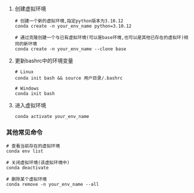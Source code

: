 1. 创建虚拟环境
    ```shell
   # 创建一个新的虚拟环境,指定python版本为3.10.12
   conda create -n your_env_name python=3.10.12
   
   # 通过克隆创建一个与已有虚拟环境(可以是base环境,也可以是其他已存在的虚拟环)相同的新环境
   conda create -n your_env_name --clone base 
    ```

2. 更新bashrc中的环境变量
    ```shell
    # Linux
    conda init bash && source 用户目录/.bashrc
    
    # Windows
    conda init bash
    ```

3. 进入虚拟环境
    ```shell
    conda activate your_env_name
    ```

### 其他常见命令

```shell
# 查看当前存在的虚拟环境
conda env list

# 关闭虚拟环境(该虚拟环境中)
conda deactivate

# 删除某个虚拟环境
conda remove -n your_env_name --all
```

